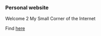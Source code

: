 ### Personal website

Welcome 2 My Small Corner of the Internet

Find [here](https://anand-koshy.me)
